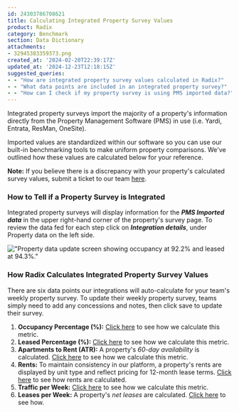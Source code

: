 ```yaml
---
id: 24303786708621
title: Calculating Integrated Property Survey Values
product: Radix
category: Benchmark
section: Data Dictionary
attachments:
- 32945383359373.png
created_at: '2024-02-20T22:39:17Z'
updated_at: '2024-12-23T12:18:15Z'
suggested_queries:
- - "How are integrated property survey values calculated in Radix?"
- - "What data points are included in an integrated property survey?"
- - "How can I check if my property survey is using PMS imported data?"
---
```

Integrated property surveys import the majority of a property's information directly from the Property Management Software (PMS) in use (i.e. Yardi, Entrata, ResMan, OneSite).

Imported values are standardized within our software so you can use our built-in benchmarking tools to make uniform property comparisons. We've outlined how these values are calculated below for your reference.

**Note:** If you believe there is a discrepancy with your property's calculated survey values, submit a ticket to our team [here](https://help.radix.com/hc/en-us/requests/new).

### How to Tell if a Property Survey is Integrated

Integrated property surveys will display information for the ***PMS Imported data*** in the upper right-hand corner of the property's survey page. To review the data fed for each step click on ***Integration details***, under Property data on the left side.

!["Property data update screen showing occupancy at 92.2% and leased at 94.3%."](attachments/32945383359373.png)

### How Radix Calculates Integrated Property Survey Values

There are six data points our integrations will auto-calculate for your team's weekly property survey. To update their weekly property survey, teams simply need to add any concessions and notes, then click save to update their survey.

1. **Occupancy Percentage (%):** [Click here](https://help.radix.com/hc/en-us/articles/19747721543565) to see how we calculate this metric.
2. **Leased Percentage (%):** [Click here](https://help.radix.com/hc/en-us/articles/19989650203149) to see how we calculate this metric.
3. **Apartments to Rent (ATR):** A property's *60-day availability* is calculated. [Click here](https://help.radix.com/hc/en-us/articles/20039849870349) to see how we calculate this metric.
4. **Rents:** To maintain consistency in our platform, a property's rents are displayed by unit type and reflect pricing for 12-month lease terms. [Click here](https://help.radix.com/hc/en-us/articles/20044063920397) to see how rents are calculated.
5. **Traffic per Week:** [Click here](https://help.radix.com/hc/en-us/articles/19998806997133) to see how we calculate this metric.
6. **Leases per Week:** A property's *net leases* are calculated. [Click here](https://help.radix.com/hc/en-us/articles/20042408340493) to see how.